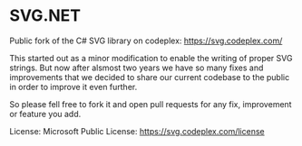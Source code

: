 SVG.NET
=======

Public fork of the C# SVG library on codeplex:
https://svg.codeplex.com/

This started out as a minor modification to enable the writing of proper SVG strings. But now after alsmost two years we have so many fixes and improvements that we decided to share our current codebase to the public in order to improve it even further.

So please fell free to fork it and open pull requests for any fix, improvement or feature you add.

License:
Microsoft Public License:
https://svg.codeplex.com/license
